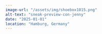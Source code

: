 ```yaml
---
image-url: "/assets/img/shoebox1015.png"
alt-text: "sneak-preview-con-jenny"
date: "2025-01-01"
location: "Hamburg, Germany"
---
```


